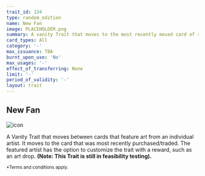 ```yaml
---
trait_id: 134
type: random_edition
name: New Fan
image: PLACEHOLDER.png
summary: A vanity Trait that moves to the most recently moved card of specified artist.
card_types: All
category: '-'
max_issuance: TBA
burnt_upon_use: 'No'
max_usages: '-'
effect_of_transferring: None
limit: '-'
period_of_validity: '-'
layout: trait
---
```


## New Fan

![icon](/assets/images/trait-icons/{{page.image}})

 A Vanity Trait that moves between cards that feature art from an individual artist. It moves to the card that was most recently purchased/traded. The featured artist has the option to customize the trait with a reward, such as an art drop. **(Note: This Trait is still in feasibility testing).**

<small>*Terms and conditions apply.</small>

